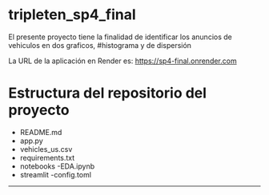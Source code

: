 # tripleten_sp4_final
El presente proyecto tiene la finalidad de identificar los anuncios de vehiculos en dos graficos, #histograma y de dispersión

La URL de la aplicación en Render es: https://sp4-final.onrender.com

# Estructura del repositorio del proyecto
 - README.md
 - app.py
 - vehicles_us.csv
 - requirements.txt
 - notebooks
      -EDA.ipynb
 - streamlit
      -config.toml 

------------